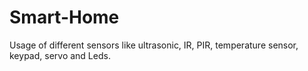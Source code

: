 # Smart-Home
Usage of different sensors like ultrasonic, IR, PIR, temperature sensor, keypad, servo and Leds. 
